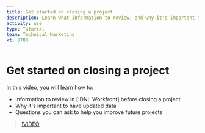 ```yaml
---
title: Get started on closing a project
description: Learn what information to review, and why it's important to have updated data, in a project before closing it in [!DNL Adobe Workfront].
activity: use
type: Tutorial
team: Technical Marketing
kt: 8783
---
```

# Get started on closing a project

In this video, you will learn how to:

* Information to review in [!DNL Workfront] before closing a project
* Why it's important to have updated data
* Questions you can ask to help you improve future projects

>[!VIDEO](https://video.tv.adobe.com/v/335096/?quality=12)

<!---
learn more urls:
Update task status
Issue statuses
--->
